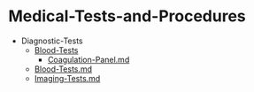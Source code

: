 
# Medical-Tests-and-Procedures

- Diagnostic-Tests
  - [Blood-Tests](./Blood-Tests/)
    - [Coagulation-Panel.md](./Coagulation-Panel.md)
  - [Blood-Tests.md](./Blood-Tests.md)
  - [Imaging-Tests.md](./Imaging-Tests.md)
